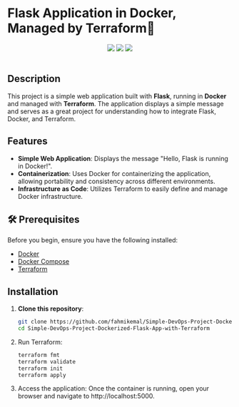 # Flask Application in Docker, Managed by Terraform🚀
<div align="center">
    <!-- Your badges here -->
    <img src="https://img.shields.io/badge/Flask-000000?style=for-the-badge&logo=flask&logoColor=white">
    <img src="https://img.shields.io/badge/docker-%230db7ed.svg?style=for-the-badge&logo=docker&logoColor=white">
    <img src="https://img.shields.io/badge/terraform-%238511FA.svg?style=for-the-badge&logo=terraform&logoColor=white">
</div>
<br>

## Description

This project is a simple web application built with **Flask**, running in **Docker** and managed with **Terraform**. The application displays a simple message and serves as a great project for understanding how to integrate Flask, Docker, and Terraform.

## Features

- **Simple Web Application**: Displays the message "Hello, Flask is running in Docker!".
- **Containerization**: Uses Docker for containerizing the application, allowing portability and consistency across different environments.
- **Infrastructure as Code**: Utilizes Terraform to easily define and manage Docker infrastructure.

## 🛠️ Prerequisites

Before you begin, ensure you have the following installed:

- [Docker](https://docs.docker.com/get-docker/)
- [Docker Compose](https://docs.docker.com/compose/install/)
- [Terraform](https://www.terraform.io/downloads.html)

## Installation

1. **Clone this repository**:

   ```bash
   git clone https://github.com/fahmikemal/Simple-DevOps-Project-Dockerized-Flask-App-with-Terraform.git
   cd Simple-DevOps-Project-Dockerized-Flask-App-with-Terraform
2. Run Terraform:
   
   ```bash
   terraform fmt
   terraform validate
   terraform init
   terraform apply
3. Access the application:
   Once the container is running, open your browser and navigate to http://localhost:5000.
